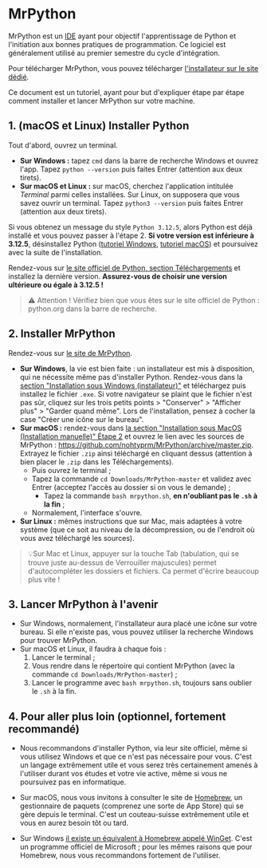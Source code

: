 # MrPython

MrPython est un [IDE](https://fr.wikipedia.org/wiki/Environnement_de_d%C3%A9veloppement) ayant pour objectif l'apprentissage de Python et l'initiation aux bonnes pratiques de programmation. Ce logiciel est généralement utilisé au premier semestre du cycle d'intégration.  

Pour télécharger MrPython, vous pouvez télécharger [l'installateur sur le site dédié](http://nohtyprm.github.io/MrPython/install-FR.html).

Ce document est un tutoriel, ayant pour but d'expliquer étape par étape comment installer et lancer MrPython sur votre machine.

## 1. (macOS et Linux) Installer Python

Tout d'abord, ouvrez un terminal.

- **Sur Windows :** tapez `cmd`  dans la barre de recherche Windows et ouvrez l'app. Tapez `python --version` puis faites Entrer (attention aux deux tirets).
- **Sur macOS et Linux :** sur macOS, cherchez l'application intitulée *Terminal* parmi celles installées. Sur Linux, on supposera que vous savez ouvrir un terminal. Tapez `python3 --version` puis faites Entrer (attention aux deux tirets).

Si vous obtenez un message du style `Python 3.12.5`, alors Python est déjà installé et vous pouvez passer à l'étape 2. **Si votre version est inférieure à 3.12.5**, désinstallez Python ([tutoriel Windows](https://support.microsoft.com/en-us/windows/uninstall-or-remove-apps-and-programs-in-windows-4b55f974-2cc6-2d2b-d092-5905080eaf98), [tutoriel macOS](https://support.apple.com/en-us/102610)) et poursuivez avec la suite de l'installation.

Rendez-vous sur [le site officiel de Python, section Téléchargements](https://www.python.org/downloads/) et installez la dernière version. **Assurez-vous de choisir une version ultérieure ou égale à 3.12.5 !**

> ⚠️ Attention ! Vérifiez bien que vous êtes sur le site officiel de Python : python.org dans la barre de recherche.

## 2. Installer MrPython

Rendez-vous sur [le site de MrPython](https://nohtyprm.github.io/MrPython/install-FR.html).

* **Sur Windows**, la vie est bien faite : un installateur est mis à disposition, qui ne nécessite même pas d'installer Python. Rendez-vous dans la [section "Installation sous Windows (installateur)"](https://nohtyprm.github.io/MrPython/install-FR.html#installation-sous-windows-installateur) et téléchargez puis installez le fichier `.exe`. Si votre navigateur se plaint que le fichier n'est pas sûr, cliquez sur les trois petits points > "Conserver" > "Afficher plus" > "Garder quand même". Lors de l'installation, pensez à cocher la case "Créer une icône sur le bureau".
* **Sur macOS :** rendez-vous dans [la section "Installation sous MacOS (Installation manuelle)" Étape 2](https://nohtyprm.github.io/MrPython/install-FR.html#etape-2--r%C3%A9cup%C3%A9ration-des-sources-de-mrpython-1) et ouvrez le lien avec les sources de MrPython : https://github.com/nohtyprm/MrPython/archive/master.zip. Extrayez le fichier `.zip` ainsi téléchargé en cliquant dessus (attention à bien placer le `.zip` dans les Téléchargements).
  * Puis ouvrez le terminal ;
  * Tapez la commande `cd Downloads/MrPython-master` et validez avec Entrer (acceptez l'accès au dossier si on vous le demande)  ;
    * Tapez la commande `bash mrpython.sh`, **en n'oubliant pas le `.sh` à la fin** ;
  * Normalement, l'interface s'ouvre.
* **Sur Linux :** mêmes instructions que sur Mac, mais adaptées à votre système (que ce soit au niveau de la décompression, ou de l'endroit où vous avez téléchargé les sources).

> 💡Sur Mac et Linux, appuyer sur la touche Tab (tabulation, qui se trouve juste au-dessus de Verrouiller majuscules) permet d'autocompléter les dossiers et fichiers. Ca permet d'écrire beaucoup plus vite !

## 3. Lancer MrPython à l'avenir

* Sur Windows, normalement, l'installateur aura placé une icône sur votre bureau. Si elle n'existe pas, vous pouvez utiliser la recherche Windows pour trouver MrPython.
* Sur macOS et Linux, il faudra à chaque fois :
  1. Lancer le terminal ;
  2. Vous rendre dans le répertoire qui contient MrPython (avec la commande `cd Downloads/MrPython-master`) ;
  3. Lancer le programme avec `bash mrpython.sh`, toujours sans oublier le `.sh` à la fin.

## 4. Pour aller plus loin (optionnel, fortement recommandé)

* Nous recommandons d'installer Python, via leur site officiel, même si vous utilisez Windows et que ce n'est pas nécessaire pour vous. C'est un langage extrêmement utile et vous serez très certainement amenés à l'utiliser durant vos études et votre vie active, même si vous ne poursuivez pas en informatique.

* Sur macOS, nous vous invitons à consulter le site de [Homebrew](https://brew.sh/), un gestionnaire de paquets (comprenez une sorte de App Store) qui se gère depuis le terminal. C'est un couteau-suisse extrêmement utile et vous en aurez besoin tôt ou tard.

* Sur Windows [il existe un équivalent à Homebrew appelé WinGet](https://learn.microsoft.com/fr-fr/windows/package-manager/winget/). C'est un programme officiel de Microsoft ; pour les mêmes raisons que pour Homebrew, nous vous recommandons fortement de l'utiliser.

